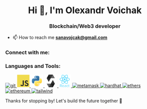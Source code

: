 <h1 align="center">Hi 👋, I'm Olexandr Voichak</h1>
<h3 align="center">Blockchain/Web3 developer</h3>

- 📫 How to reach me **sanavojcak@gmail.com**

<h3 align="left">Connect with me:</h3>
<p align="left">
  <!-- Додайте посилання на ваші соціальні мережі, якщо потрібно -->
</p>

<h3 align="left">Languages and Tools:</h3>
<p align="left">
  <a href="https://git-scm.com/" target="_blank" rel="noreferrer"> <img src="https://www.vectorlogo.zone/logos/git-scm/git-scm-icon.svg" alt="git" width="40" height="40"/> </a>
  <a href="https://developer.mozilla.org/en-US/docs/Web/JavaScript" target="_blank" rel="noreferrer"> <img src="https://raw.githubusercontent.com/devicons/devicon/master/icons/javascript/javascript-original.svg" alt="javascript" width="40" height="40"/> </a>
  <a href="https://www.python.org" target="_blank" rel="noreferrer"> <img src="https://raw.githubusercontent.com/devicons/devicon/master/icons/python/python-original.svg" alt="python" width="40" height="40"/> </a>
  <a href="https://soliditylang.org/" target="_blank" rel="noreferrer"> <img src="https://raw.githubusercontent.com/devicons/devicon/master/icons/solidity/solidity-original.svg" alt="solidity" width="40" height="40"/> </a>
  <a href="https://reactjs.org/" target="_blank" rel="noreferrer"> <img src="https://raw.githubusercontent.com/devicons/devicon/master/icons/react/react-original-wordmark.svg" alt="react" width="40" height="40"/> </a>
  <a href="https://metamask.io/" target="_blank" rel="noreferrer"> <img src="link-to-metamask-icon" alt="metamask" width="40" height="40"/> </a>
  <a href="https://hardhat.io/" target="_blank" rel="noreferrer"> <img src="link-to-hardhat-icon" alt="hardhat" width="40" height="40"/> </a>
  <a href="https://docs.ethers.io/v5/" target="_blank" rel="noreferrer"> <img src="link-to-ethers-icon" alt="ethers" width="40" height="40"/> </a>
  <a href="https://ethereum.org/" target="_blank" rel="noreferrer"> <img src="link-to-ethereum-icon" alt="ethereum" width="40" height="40"/> </a>
  <a href="https://tailwindcss.com/" target="_blank" rel="noreferrer"> <img src="https://www.vectorlogo.zone/logos/tailwindcss/tailwindcss-icon.svg" alt="tailwind" width="40" height="40"/> </a>
</p>


Thanks for stopping by! Let's build the future together 🚀

